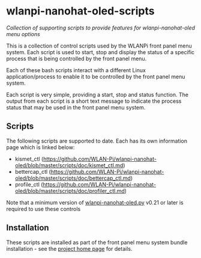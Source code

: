 # wlanpi-nanohat-oled-scripts

*Collection of supporting scripts to provide features for wlanpi-nanohat-oled menu options*

This is a collection of control scripts used by the WLANPi front panel menu system. Each script is used to start, stop and display the status of a specific process that is being controlled by the front panel menu.

Each of these bash scripts interact with a different Linux application/process to enable it to be controlled by the front panel menu system.

Each script is very simple, providing a start, stop and status function. The output from each script is a short text message to indicate the process status that may be used in the front panel menu system.

## Scripts

The following scripts are supported to date. Each has its own information page which is linked below:

 - kismet_ctl (https://github.com/WLAN-Pi/wlanpi-nanohat-oled/blob/master/scripts/doc/kismet_ctl.md)
 - bettercap_ctl (https://github.com/WLAN-Pi/wlanpi-nanohat-oled/blob/master/scripts/doc/bettercap_ctl.md)
 - profile_ctl (https://github.com/WLAN-Pi/wlanpi-nanohat-oled/blob/master/scripts/doc/profiler_ctl.md)
 
Note that a minimum version of [wlanpi-nanohat-oled.py](https://github.com/WLAN-Pi/wlanpi-nanohat-oled) v0.21 or later is required to use these controls

## Installation

These scripts are installed as part of the front panel menu system bundle installation - see the [project home page](https://github.com/WLAN-Pi/wlanpi-nanohat-oled) for details. 
